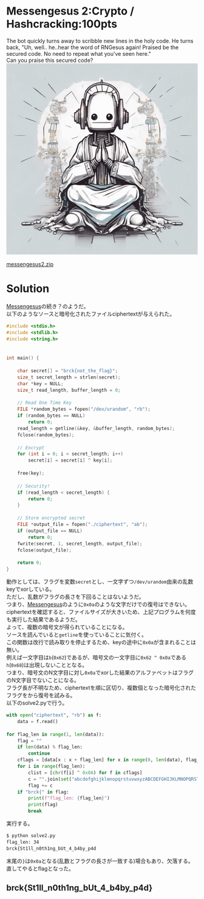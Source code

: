 # Messengesus 2:Crypto / Hashcracking:100pts
The bot quickly turns away to scribble new lines in the holy code. He turns back, "Uh, well.. he..hear the word of RNGesus again! Praised be the secured code. No need to repeat what you've seen here."  
Can you praise this secured code?  
![messengesus2.jpeg](messengesus2.jpeg)  

[messengesus2.zip](messengesus2.zip)  

# Solution
[Messengesus](../Messengesus)の続き？のようだ。  
以下のようなソースと暗号化されたファイルciphertextが与えられた。  
```c
#include <stdio.h>
#include <stdlib.h>
#include <string.h>


int main() {

    char secret[] = "brck{not_the_flag}";
    size_t secret_length = strlen(secret);
    char *key = NULL;
    size_t read_length, buffer_length = 0;
    
    // Read One Time Key
    FILE *random_bytes = fopen("/dev/urandom", "rb");
    if (random_bytes == NULL)
        return 0;
    read_length = getline(&key, &buffer_length, random_bytes);
    fclose(random_bytes);

    // Encrypt
    for (int i = 0; i < secret_length; i++)
        secret[i] = secret[i] ^ key[i];

    free(key);

    // Security!
    if (read_length < secret_length) {
        return 0;
    }

    // Store encrypted secret
    FILE *output_file = fopen("./ciphertext", "ab");
    if (output_file == NULL)
        return 0;
    fwrite(secret, 1, secret_length, output_file);
    fclose(output_file);

    return 0;
}
```
動作としては、フラグを変数`secret`とし、一文字ずつ`/dev/urandom`由来の乱数keyでxorしている。  
ただし、乱数がフラグの長さを下回ることはないようだ。  
つまり、[Messengesus](../Messengesus)のように`0x0a`のような文字だけでの復号はできない。  
ciphertextを確認すると、ファイルサイズが大きいため、上記プログラムを何度も実行した結果であるようだ。  
よって、複数の暗号文が得られていることになる。  
ソースを読んでいると`getline`を使っていることに気付く。  
この関数は改行で読み取りを停止するため、keyの途中に`0x0a`が含まれることは無い。  
例えば一文字目は`b`(`0x62`)であるが、暗号文の一文字目に`0x62 ^ 0x0a`である`h`(`0x68`)は出現しないこととなる。  
つまり、暗号文のN文字目に対し`0x0a`でxorした結果のアルファベットはフラグのN文字目でないことになる。  
フラグ長が不明なため、ciphertextを順に区切り、複数個となった暗号化されたフラグをから復号を試みる。  
以下のsolve2.pyで行う。  
```python
with open("ciphertext", "rb") as f:
    data = f.read()

for flag_len in range(1, len(data)):
    flag = ""
    if len(data) % flag_len:
        continue
    cflags = [data[x : x + flag_len] for x in range(0, len(data), flag_len)]
    for i in range(flag_len):
        clist = [chr(f[i] ^ 0x0A) for f in cflags]
        c = "".join(set("abcdefghijklmnopqrstuvwxyzABCDEFGHIJKLMNOPQRSTUVWXYZ0123456789!?_{}") - set(clist))
        flag += c
    if "brck{" in flag:
        print(f"flag_len: {flag_len}")
        print(flag)
        break
```
実行する。  
```bash
$ python solve2.py
flag_len: 34
brck{St1ll_n0th1ng_bUt_4_b4by_p4d
```
末尾の`}`は`0x0a`となる(乱数とフラグの長さが一致する)場合もあり、欠落する。  
直してやるとflagとなった。  

## brck{St1ll_n0th1ng_bUt_4_b4by_p4d}